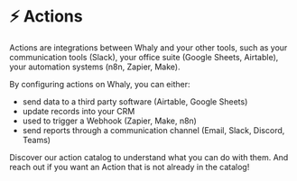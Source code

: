 # ⚡ Actions

Actions are integrations between Whaly and your other tools, such as your communication tools (Slack), your office suite (Google Sheets, Airtable), your automation systems (n8n, Zapier, Make).

By configuring actions on Whaly, you can either:

* send data to a third party software (Airtable, Google Sheets)
* update records into your CRM
* used to trigger a Webhook (Zapier, Make, n8n)&#x20;
* send reports through a communication channel (Email, Slack, Discord, Teams)

Discover our action catalog to understand what you can do with them. And reach out if you want an Action that is not already in the catalog!

